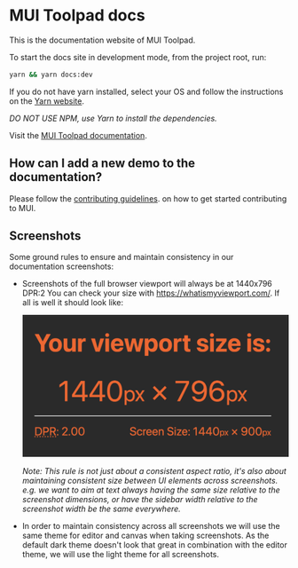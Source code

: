 # MUI Toolpad docs

This is the documentation website of MUI Toolpad.

To start the docs site in development mode, from the project root, run:

```bash
yarn && yarn docs:dev
```

If you do not have yarn installed, select your OS and follow the instructions on the [Yarn website](https://yarnpkg.com/lang/en/docs/install/#mac-stable).

_DO NOT USE NPM, use Yarn to install the dependencies._

Visit the [MUI Toolpad documentation](https://mui.com/toolpad/getting-started/overview/).

## How can I add a new demo to the documentation?

Please follow the [contributing guidelines](https://github.com/mui/material-ui/blob/HEAD/CONTRIBUTING.md).
on how to get started contributing to MUI.

## Screenshots

Some ground rules to ensure and maintain consistency in our documentation screenshots:

- Screenshots of the full browser viewport will always be at 1440x796 DPR:2
  You can check your size with https://whatismyviewport.com/. If all is well it should look like:

  ![whatismyviewport](./public/static/toolpad/docs/whatismyviewport.png)

  _Note: This rule is not just about a consistent aspect ratio, it's also about maintaining consistent size between UI elements across screenshots. e.g. we want to aim at text always having the same size relative to the screenshot dimensions, or have the sidebar width relative to the screenshot width be the same everywhere._

- In order to maintain consistency across all screenshots we will use the same theme for editor and canvas when taking screenshots. As the default dark theme doesn't look that great in combination with the editor theme, we will use the light theme for all screenshots.

